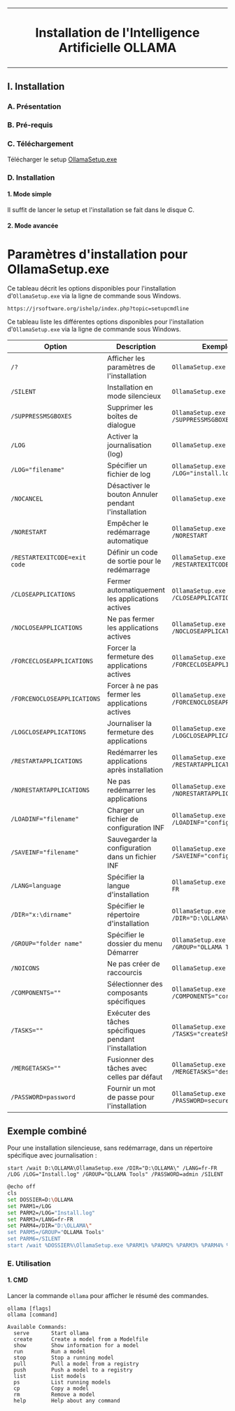 --------------------------------------------------------------------------------------------------------------------------------------------------------------------------------
# <p align='center'> Installation de l'Intelligence Artificielle OLLAMA</p>

--------------------------------------------------------------------------------------------------------------------------------------------------------------------------------
## I. Installation
### A. Présentation

### B. Pré-requis

### C. Téléchargement
Télécharger le setup [OllamaSetup.exe](https://ollama.com/download/OllamaSetup.exe)
### D. Installation
#### 1. Mode simple
Il suffit de lancer le setup et l'installation se fait dans le disque C.

#### 2. Mode avancée
# Paramètres d'installation pour OllamaSetup.exe

Ce tableau décrit les options disponibles pour l'installation d'`OllamaSetup.exe` via la ligne de commande sous Windows.

```
https://jrsoftware.org/ishelp/index.php?topic=setupcmdline
```

Ce tableau liste les différentes options disponibles pour l'installation d'`OllamaSetup.exe` via la ligne de commande sous Windows.

| **Option**                        | **Description**                                        | **Exemple**                                    |
|---------------------------------- | ------------------------------------------------------ | ---------------------------------------------- |
| `/?`                              | Afficher les paramètres de l'installation              | `OllamaSetup.exe /?`                           |
| `/SILENT`                         | Installation en mode silencieux                        | `OllamaSetup.exe /SILENT`                      |
| `/SUPPRESSMSGBOXES`               | Supprimer les boîtes de dialogue                       | `OllamaSetup.exe /SUPPRESSMSGBOXES`            |
| `/LOG`                            | Activer la journalisation (log)                        | `OllamaSetup.exe /LOG`                         |
| `/LOG="filename"`                 | Spécifier un fichier de log                            | `OllamaSetup.exe /LOG="install.log"`           |
| `/NOCANCEL`                       | Désactiver le bouton Annuler pendant l'installation    | `OllamaSetup.exe /NOCANCEL`                    |
| `/NORESTART`                      | Empêcher le redémarrage automatique                    | `OllamaSetup.exe /NORESTART`                   |
| `/RESTARTEXITCODE=exit code`      | Définir un code de sortie pour le redémarrage          | `OllamaSetup.exe /RESTARTEXITCODE=3010`        |
| `/CLOSEAPPLICATIONS`              | Fermer automatiquement les applications actives        | `OllamaSetup.exe /CLOSEAPPLICATIONS`           |
| `/NOCLOSEAPPLICATIONS`            | Ne pas fermer les applications actives                 | `OllamaSetup.exe /NOCLOSEAPPLICATIONS`         |
| `/FORCECLOSEAPPLICATIONS`         | Forcer la fermeture des applications actives           | `OllamaSetup.exe /FORCECLOSEAPPLICATIONS`      |
| `/FORCENOCLOSEAPPLICATIONS`       | Forcer à ne pas fermer les applications actives        | `OllamaSetup.exe /FORCENOCLOSEAPPLICATIONS`    |
| `/LOGCLOSEAPPLICATIONS`           | Journaliser la fermeture des applications              | `OllamaSetup.exe /LOGCLOSEAPPLICATIONS`        |
| `/RESTARTAPPLICATIONS`            | Redémarrer les applications après installation         | `OllamaSetup.exe /RESTARTAPPLICATIONS`         |
| `/NORESTARTAPPLICATIONS`          | Ne pas redémarrer les applications                     | `OllamaSetup.exe /NORESTARTAPPLICATIONS`       |
| `/LOADINF="filename"`             | Charger un fichier de configuration INF                | `OllamaSetup.exe /LOADINF="config.inf"`        |
| `/SAVEINF="filename"`             | Sauvegarder la configuration dans un fichier INF       | `OllamaSetup.exe /SAVEINF="config.inf"`        |
| `/LANG=language`                  | Spécifier la langue d'installation                     | `OllamaSetup.exe /LANG=fr-FR`                  |
| `/DIR="x:\dirname"`               | Spécifier le répertoire d'installation                 | `OllamaSetup.exe /DIR="D:\OLLAMA\"`            |
| `/GROUP="folder name"`            | Spécifier le dossier du menu Démarrer                  | `OllamaSetup.exe /GROUP="OLLAMA Tools"`        |
| `/NOICONS`                        | Ne pas créer de raccourcis                             | `OllamaSetup.exe /NOICONS`                     |
| `/COMPONENTS=""`                  | Sélectionner des composants spécifiques                | `OllamaSetup.exe /COMPONENTS="core,docs"`      |
| `/TASKS=""`                       | Exécuter des tâches spécifiques pendant l'installation | `OllamaSetup.exe /TASKS="createShortcut"`      |
| `/MERGETASKS=""`                  | Fusionner des tâches avec celles par défaut            | `OllamaSetup.exe /MERGETASKS="desktopIcon"`    |
| `/PASSWORD=password`              | Fournir un mot de passe pour l'installation            | `OllamaSetup.exe /PASSWORD=secure1234!`        |

## Exemple combiné
Pour une installation silencieuse, sans redémarrage, dans un répertoire spécifique avec journalisation :

`start /wait D:\OLLAMA\OllamaSetup.exe /DIR="D:\OLLAMA\" /LANG=fr-FR /LOG /LOG="Install.log" /GROUP="OLLAMA Tools" /PASSWORD=admin /SILENT`

```bash
@echo off
cls
set DOSSIER=D:\OLLAMA
set PARM1=/LOG
set PARM2=/LOG="Install.log"
set PARM3=/LANG=fr-FR
set PARM4=/DIR="D:\OLLAMA\"
set PARM5=/GROUP="OLLAMA Tools"
set PARM6=/SILENT
start /wait %DOSSIER%\OllamaSetup.exe %PARM1% %PARM2% %PARM3% %PARM4% %PARM5% %PARM6%
```


### E. Utilisation
#### 1. CMD
Lancer la commande `ollama` pour afficher le résumé des commandes.
```
ollama [flags]
ollama [command]

Available Commands:
  serve       Start ollama
  create      Create a model from a Modelfile
  show        Show information for a model
  run         Run a model
  stop        Stop a running model
  pull        Pull a model from a registry
  push        Push a model to a registry
  list        List models
  ps          List running models
  cp          Copy a model
  rm          Remove a model
  help        Help about any command
```
